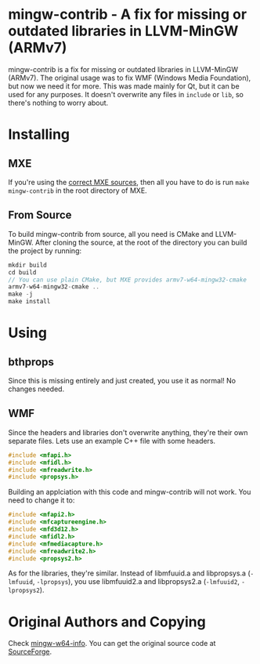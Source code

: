 # mingw-contrib - A fix for missing or outdated libraries in LLVM-MinGW (ARMv7)

mingw-contrib is a fix for missing or outdated libraries in LLVM-MinGW (ARMv7). The original usage was to fix WMF (Windows Media Foundation), but now we need it for more. This was made mainly for Qt, but it can be used for any purposes. It doesn't overwrite any files in `include` or `lib`, so there's nothing to worry about. 

# Installing

## MXE
If you're using the [correct MXE sources](https://github.com/armdevvel/mxe-SHARED), then all you have to do is run `make mingw-contrib` in the root directory of MXE.

## From Source
To build mingw-contrib from source, all you need is CMake and LLVM-MinGW. After cloning the source, at the root of the directory you can build the project by running:

```c
mkdir build
cd build
// You can use plain CMake, but MXE provides armv7-w64-mingw32-cmake
armv7-w64-mingw32-cmake ..
make -j
make install
```

# Using

## bthprops

Since this is missing entirely and just created, you use it as normal! No changes needed.

## WMF

Since the headers and libraries don't overwrite anything, they're their own separate files. Lets use an example C++ file with some headers.

```c++
#include <mfapi.h>
#include <mfidl.h>
#include <mfreadwrite.h>
#include <propsys.h>
```

Building an applciation with this code and mingw-contrib will not work. You need to change it to:

```c++
#include <mfapi2.h>
#include <mfcaptureengine.h>
#include <mfd3d12.h>
#include <mfidl2.h>
#include <mfmediacapture.h>
#include <mfreadwrite2.h>
#include <propsys2.h>
```

As for the libraries, they're similar. Instead of libmfuuid.a and libpropsys.a (`-lmfuuid`, `-lpropsys`), you use libmfuuid2.a and libpropsys2.a (`-lmfuuid2`, `-lpropsys2`).

# Original Authors and Copying

Check [mingw-w64-info](mingw-w64-info). You can get the original source code at [SourceForge](https://sourceforge.net/projects/mingw-w64/files/mingw-w64/mingw-w64-release/).
